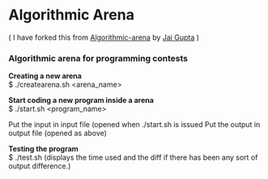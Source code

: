 # Algorithmic Arena

( I have forked this from [Algorithmic-arena](https://github.com/jaigupta/algorithmic-arena) by [Jai Gupta](https://github.com/jaigupta/) )
 
  
### Algorithmic arena for programming contests

**Creating a new arena**  
    $ ./createarena.sh <arena_name>

**Start coding a new program inside a arena**  
    $ ./start.sh <program_name>

Put the input in input file (opened when ./start.sh is issued
Put the output in output file (opened as above)

**Testing the program**  
    $ ./test.sh  (displays the time used and the diff if there has been any sort of output difference.)
